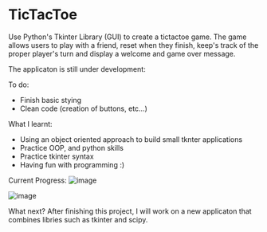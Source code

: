 # TicTacToe

Use Python's Tkinter Library (GUI) to create a tictactoe game. The game allows users to play with a friend, reset when they finish, 
keep's track of the proper player's turn and display a welcome and game over message.

The applicaton is still under development:

To do:
- Finish basic stying
- Clean code (creation of buttons, etc...)

What I learnt:

- Using an object oriented approach to build small tknter applications
- Practice OOP, and python skills
- Practice tkinter syntax
- Having fun with programming :)

Current Progress:
![image](https://user-images.githubusercontent.com/83047251/161410133-f75a1724-8726-486e-af97-0d1ce2f48836.png)

![image](https://user-images.githubusercontent.com/83047251/161410127-8a219541-97f6-4b58-af7d-6a88d9ff58e1.png)

What next?
  After finishing this project, I will work on a new applicaton that combines libries such as tkinter and scipy.
